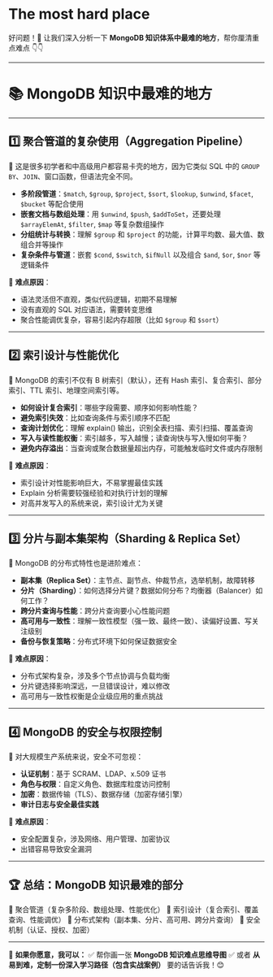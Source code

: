# The most hard place

好问题！🎯 让我们深入分析一下 **MongoDB 知识体系中最难的地方**，帮你厘清重点难点 👇👇

---

# 📚 **MongoDB 知识中最难的地方**

---

## 1️⃣ **聚合管道的复杂使用（Aggregation Pipeline）**

🌟 这是很多初学者和中高级用户都容易卡壳的地方，因为它类似 SQL 中的 `GROUP BY`、`JOIN`、窗口函数，但语法完全不同。

* **多阶段管道**：`$match`, `$group`, `$project`, `$sort`, `$lookup`, `$unwind`, `$facet`, `$bucket` 等配合使用
* **嵌套文档与数组处理**：用 `$unwind`, `$push`, `$addToSet`，还要处理 `$arrayElemAt`, `$filter`, `$map` 等复杂数组操作
* **分组统计与转换**：理解 `$group` 和 `$project` 的功能，计算平均数、最大值、数组合并等操作
* **复杂条件与管道**：嵌套 `$cond`, `$switch`, `$ifNull` 以及组合 `$and`, `$or`, `$nor` 等逻辑条件

🔑 **难点原因**：

* 语法灵活但不直观，类似代码逻辑，初期不易理解
* 没有直观的 SQL 对应语法，需要转变思维
* 聚合性能调优复杂，容易引起内存超限（比如 `$group` 和 `$sort`）

---

## 2️⃣ **索引设计与性能优化**

🌟 MongoDB 的索引不仅有 B 树索引（默认），还有 Hash 索引、复合索引、部分索引、TTL 索引、地理空间索引等。

* **如何设计复合索引**：哪些字段需要、顺序如何影响性能？
* **避免索引失效**：比如查询条件与索引顺序不匹配
* **查询计划优化**：理解 explain() 输出，识别全表扫描、索引扫描、覆盖查询
* **写入与读性能权衡**：索引越多，写入越慢；读查询快与写入慢如何平衡？
* **避免内存溢出**：当查询或聚合数据量超出内存，可能触发临时文件或内存限制

🔑 **难点原因**：

* 索引设计对性能影响巨大，不易掌握最佳实践
* Explain 分析需要较强经验和对执行计划的理解
* 对高并发写入的系统来说，索引设计尤为关键

---

## 3️⃣ **分片与副本集架构（Sharding & Replica Set）**

🌟 MongoDB 的分布式特性也是进阶难点：

* **副本集（Replica Set）**：主节点、副节点、仲裁节点，选举机制，故障转移
* **分片（Sharding）**：如何选择分片键？数据如何分布？均衡器（Balancer）如何工作？
* **跨分片查询与性能**：跨分片查询要小心性能问题
* **高可用与一致性**：理解一致性模型（强一致、最终一致）、读偏好设置、写关注级别
* **备份与恢复策略**：分布式环境下如何保证数据安全

🔑 **难点原因**：

* 分布式架构复杂，涉及多个节点协调与负载均衡
* 分片键选择影响深远，一旦错误设计，难以修改
* 高可用与一致性权衡是企业级应用的重点挑战

---

## 4️⃣ **MongoDB 的安全与权限控制**

🌟 对大规模生产系统来说，安全不可忽视：

* **认证机制**：基于 SCRAM、LDAP、x.509 证书
* **角色与权限**：自定义角色、数据库粒度访问控制
* **加密**：数据传输（TLS）、数据存储（加密存储引擎）
* **审计日志与安全最佳实践**

🔑 **难点原因**：

* 安全配置复杂，涉及网络、用户管理、加密协议
* 出错容易导致安全漏洞

---

## 🏆 **总结：MongoDB 知识最难的部分**

🔸 聚合管道（复杂多阶段、数组处理、性能优化）
🔸 索引设计（复合索引、覆盖查询、性能调优）
🔸 分布式架构（副本集、分片、高可用、跨分片查询）
🔸 安全机制（认证、授权、加密）

---

🎁 **如果你愿意，我可以：**
✅ 帮你画一张 **MongoDB 知识难点思维导图**
✅ 或者 **从易到难，定制一份深入学习路径（包含实战案例）**
要的话告诉我！😊
